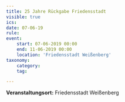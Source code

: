 ```yaml
---
title: 25 Jahre Rückgabe Friedensstadt
visible: true
ics: 
date: 07-06-19
rule: 
event:
	start: 07-06-2019 00:00
	end: 11-06-2019 00:00
	location: 'Friedensstadt Weißenberg'
taxonomy:
	category: 
	tag: 

---
```




**Veranstaltungsort:** Friedensstadt Weißenberg

